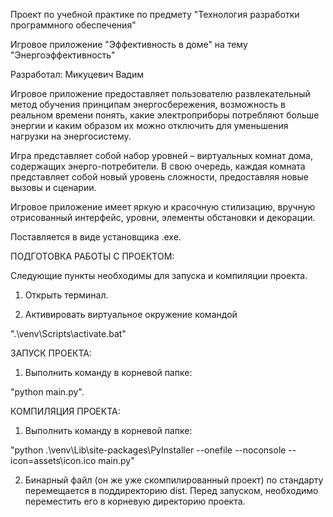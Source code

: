 Проект по учебной практике по предмету
"Технология разработки программного обеспечения"

Игровое приложение
"Эффективность в доме"
на тему "Энергоэффективность"

Разработал: Микуцевич Вадим




Игровое приложение предоставляет пользователю развлекательный метод обучения принципам энергосбережения,
возможность в реальном времени понять, какие электроприборы потребляют больше энергии и каким образом их можно отключить
для уменьшения нагрузки на энергосистему.

Игра представляет собой набор уровней – виртуальных комнат дома, содержащих энерго-потребители.
В свою очередь, каждая комната представляет собой новый уровень сложности, предоставляя новые вызовы и сценарии.

Игровое приложение имеет яркую и красочную стилизацию, вручную отрисованный интерфейс, уровни, элементы обстановки и декорации.

Поставляется в виде установщика .exe.




ПОДГОТОВКА РАБОТЫ С ПРОЕКТОМ:

Следующие пункты необходимы для запуска и компиляции проекта.

1) Открыть терминал.

2) Активировать виртуальное окружение командой

".\venv\Scripts\activate.bat"




ЗАПУСК ПРОЕКТА:

1) Выполнить команду в корневой папке:

"python main.py".




КОМПИЛЯЦИЯ ПРОЕКТА:

1) Выполнить команду в корневой папке:

"python .\venv\Lib\site-packages\PyInstaller --onefile --noconsole --icon=assets\icon.ico main.py"

2) Бинарный файл (он же уже скомпилированный проект) по стандарту перемещается в поддиректорию dist.
Перед запуском, необходимо переместить его в корневую директорию проекта.

